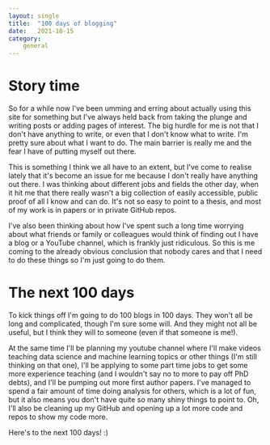 ```yaml
---
layout: single
title:  "100 days of blogging"
date:   2021-10-15
category:
    general
---
```


# Story time
So for a while now I've been umming and erring about actually using this site for something but I've always held back from taking the plunge and writing posts or adding pages of interest. The big hurdle for me is not that I don't have anything to write, or even that I don't know what to write. I'm pretty sure about what I want to do. The main barrier is really me and the fear I have of putting myself out there. 

This is something I think we all have to an extent, but I've come to realise lately that it's become an issue for me because I don't really have anything out there. I was thinking about different jobs and fields the other day, when it hit me that there really wasn't a big collection of easily accessible, public proof of all I know and can do. It's not so easy to point to a thesis, and most of my work is in papers or in private GitHub repos.

I've also been thinking about how I've spent such a long time worrying about what friends or family or colleagues would think of finding out I have a blog or a YouTube channel, which is frankly just ridiculous. So this is me coming to the already obvious conclusion that nobody cares and that I need to do these things so I'm just going to do them. 

# The next 100 days
To kick things off I'm going to do 100 blogs in 100 days. They won't all be long and complicated, though I'm sure some will. And they might not all be useful, but I think they will to someone (even if that someone is me!). 

At the same time I'll be planning my youtube channel where I'll make videos teaching data science and machine learning topics or other things (I'm still thinking on that one), I'll be applying to some part time jobs to get some more experience teaching (and I wouldn't say no to more to pay off PhD debts), and I'll be pumping out more first author papers. I've managed to spend a fair amount of time doing analysis for others, which is a lot of fun, but it also means you don't have quite so many shiny things to point to. Oh, I'll also be cleaning up my GitHub and opening up a lot more code and repos to show my code more. 

Here's to the next 100 days! :)